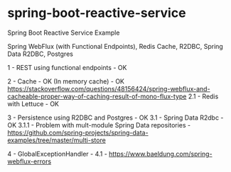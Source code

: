 # spring-boot-reactive-service
Spring Boot Reactive Service Example

Spring WebFlux (with Functional Endpoints), Redis Cache, R2DBC, Spring Data R2DBC, Postgres


1 - REST using functional endpoints - OK

2 - Cache - OK (In memory cache) - OK
https://stackoverflow.com/questions/48156424/spring-webflux-and-cacheable-proper-way-of-caching-result-of-mono-flux-type
2.1 - Redis with Lettuce - OK

3 - Persistence using R2DBC and Postgres - OK
3.1 - Spring Data R2dbc - OK
3.1.1 - Problem with mult-module Spring Data repositories - https://github.com/spring-projects/spring-data-examples/tree/master/multi-store

4 - GlobalExceptionHandler -
4.1 - https://www.baeldung.com/spring-webflux-errors
